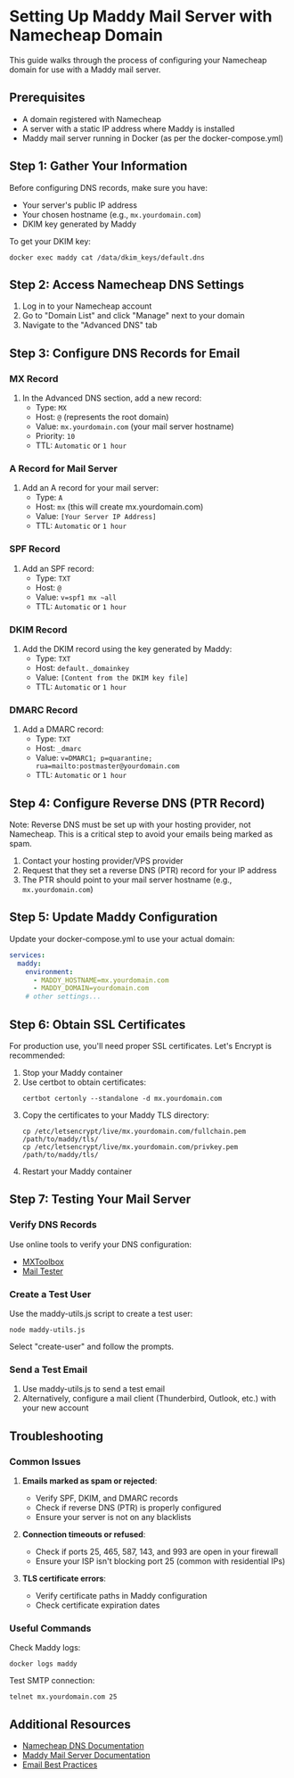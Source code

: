# Setting Up Maddy Mail Server with Namecheap Domain

This guide walks through the process of configuring your Namecheap domain for use with a Maddy mail server.

## Prerequisites

- A domain registered with Namecheap
- A server with a static IP address where Maddy is installed
- Maddy mail server running in Docker (as per the docker-compose.yml)

## Step 1: Gather Your Information

Before configuring DNS records, make sure you have:

- Your server's public IP address
- Your chosen hostname (e.g., `mx.yourdomain.com`)
- DKIM key generated by Maddy

To get your DKIM key:
```
docker exec maddy cat /data/dkim_keys/default.dns
```

## Step 2: Access Namecheap DNS Settings

1. Log in to your Namecheap account
2. Go to "Domain List" and click "Manage" next to your domain
3. Navigate to the "Advanced DNS" tab

## Step 3: Configure DNS Records for Email

### MX Record

1. In the Advanced DNS section, add a new record:
   - Type: `MX`
   - Host: `@` (represents the root domain)
   - Value: `mx.yourdomain.com` (your mail server hostname)
   - Priority: `10`
   - TTL: `Automatic` or `1 hour`

### A Record for Mail Server

1. Add an A record for your mail server:
   - Type: `A`
   - Host: `mx` (this will create mx.yourdomain.com)
   - Value: `[Your Server IP Address]`
   - TTL: `Automatic` or `1 hour`

### SPF Record

1. Add an SPF record:
   - Type: `TXT`
   - Host: `@`
   - Value: `v=spf1 mx ~all`
   - TTL: `Automatic` or `1 hour`

### DKIM Record

1. Add the DKIM record using the key generated by Maddy:
   - Type: `TXT`
   - Host: `default._domainkey`
   - Value: `[Content from the DKIM key file]`
   - TTL: `Automatic` or `1 hour`

### DMARC Record

1. Add a DMARC record:
   - Type: `TXT`
   - Host: `_dmarc`
   - Value: `v=DMARC1; p=quarantine; rua=mailto:postmaster@yourdomain.com`
   - TTL: `Automatic` or `1 hour`

## Step 4: Configure Reverse DNS (PTR Record)

Note: Reverse DNS must be set up with your hosting provider, not Namecheap. This is a critical step to avoid your emails being marked as spam.

1. Contact your hosting provider/VPS provider
2. Request that they set a reverse DNS (PTR) record for your IP address
3. The PTR should point to your mail server hostname (e.g., `mx.yourdomain.com`)

## Step 5: Update Maddy Configuration

Update your docker-compose.yml to use your actual domain:

```yaml
services:
  maddy:
    environment:
      - MADDY_HOSTNAME=mx.yourdomain.com
      - MADDY_DOMAIN=yourdomain.com
    # other settings...
```

## Step 6: Obtain SSL Certificates

For production use, you'll need proper SSL certificates. Let's Encrypt is recommended:

1. Stop your Maddy container
2. Use certbot to obtain certificates:
   ```
   certbot certonly --standalone -d mx.yourdomain.com
   ```
3. Copy the certificates to your Maddy TLS directory:
   ```
   cp /etc/letsencrypt/live/mx.yourdomain.com/fullchain.pem /path/to/maddy/tls/
   cp /etc/letsencrypt/live/mx.yourdomain.com/privkey.pem /path/to/maddy/tls/
   ```
4. Restart your Maddy container

## Step 7: Testing Your Mail Server

### Verify DNS Records

Use online tools to verify your DNS configuration:
- [MXToolbox](https://mxtoolbox.com/)
- [Mail Tester](https://www.mail-tester.com/)

### Create a Test User

Use the maddy-utils.js script to create a test user:
```
node maddy-utils.js
```

Select "create-user" and follow the prompts.

### Send a Test Email

1. Use maddy-utils.js to send a test email
2. Alternatively, configure a mail client (Thunderbird, Outlook, etc.) with your new account

## Troubleshooting

### Common Issues

1. **Emails marked as spam or rejected**:
   - Verify SPF, DKIM, and DMARC records
   - Check if reverse DNS (PTR) is properly configured
   - Ensure your server is not on any blacklists

2. **Connection timeouts or refused**:
   - Check if ports 25, 465, 587, 143, and 993 are open in your firewall
   - Ensure your ISP isn't blocking port 25 (common with residential IPs)

3. **TLS certificate errors**:
   - Verify certificate paths in Maddy configuration
   - Check certificate expiration dates

### Useful Commands

Check Maddy logs:
```
docker logs maddy
```

Test SMTP connection:
```
telnet mx.yourdomain.com 25
```

## Additional Resources

- [Namecheap DNS Documentation](https://www.namecheap.com/support/knowledgebase/article.aspx/434/2237/how-do-i-set-up-host-records-for-a-domain/)
- [Maddy Mail Server Documentation](https://maddy.email/)
- [Email Best Practices](https://www.mail-tester.com/spf-dkim-check)
